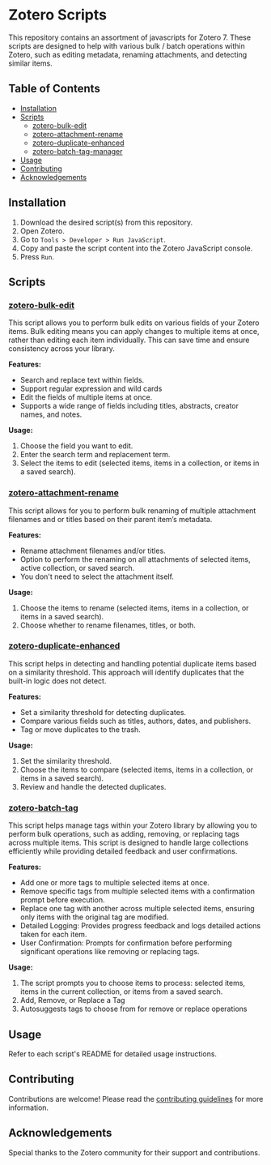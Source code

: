 # Zotero Scripts

This repository contains an assortment of javascripts for Zotero 7. These scripts are designed to help with various bulk / batch operations within Zotero, such as editing metadata, renaming attachments, and detecting similar items.

## Table of Contents

- [Installation](#installation)
- [Scripts](#scripts)
  - [zotero-bulk-edit](#zotero-bulk-edit)
  - [zotero-attachment-rename](#zotero-attachment-rename)
  - [zotero-duplicate-enhanced](#zotero-duplicate-enhanced)
  - [zotero-batch-tag-manager](#zotero-batch-tag-manager)
- [Usage](#usage)
- [Contributing](#contributing)
- [Acknowledgements](#acknowledgements)

## Installation

1. Download the desired script(s) from this repository.
2. Open Zotero.
3. Go to `Tools > Developer > Run JavaScript`.
4. Copy and paste the script content into the Zotero JavaScript console.
5. Press `Run`.

## Scripts

### [zotero-bulk-edit](https://github.com/thalient-ai/zotero-scripts/tree/main/zotero-bulk-edit)

This script allows you to perform bulk edits on various fields of your Zotero items. Bulk editing means you can apply changes to multiple items at once, rather than editing each item individually. This can save time and ensure consistency across your library.

**Features:**
- Search and replace text within fields.
- Support regular expression and wild cards
- Edit the fields of multiple items at once.
- Supports a wide range of fields including titles, abstracts, creator names, and notes.

**Usage:**
1. Choose the field you want to edit.
2. Enter the search term and replacement term.
3. Select the items to edit (selected items, items in a collection, or items in a saved search).

### [zotero-attachment-rename](https://github.com/thalient-ai/zotero-scripts/tree/main/zotero-attachment-rename)

This script allows for you to perform bulk renaming of multiple attachment filenames and or titles based on their parent item’s metadata. 

**Features:**
- Rename attachment filenames and/or titles.
- Option to perform the renaming on all attachments of selected items, active collection, or saved search.
- You don't need to select the attachment itself.

**Usage:**
1. Choose the items to rename (selected items, items in a collection, or items in a saved search).
2. Choose whether to rename filenames, titles, or both.

### [zotero-duplicate-enhanced](https://github.com/thalient-ai/zotero-scripts/tree/main/zotero-duplicate-enhanced)

This script helps in detecting and handling potential duplicate items based on a similarity threshold. This approach will identify duplicates that the built-in logic does not detect.

**Features:**
- Set a similarity threshold for detecting duplicates.
- Compare various fields such as titles, authors, dates, and publishers.
- Tag or move duplicates to the trash.

**Usage:**
1. Set the similarity threshold.
2. Choose the items to compare (selected items, items in a collection, or items in a saved search).
3. Review and handle the detected duplicates.

### [zotero-batch-tag](https://github.com/thalient-ai/zotero-scripts/tree/main/zotero-batch-tag)

This script helps manage tags within your Zotero library by allowing you to perform bulk operations, such as adding, removing, or replacing tags across multiple items. This script is designed to handle large collections efficiently while providing detailed feedback and user confirmations.

**Features:**
- Add one or more tags to multiple selected items at once.
- Remove specific tags from multiple selected items with a confirmation prompt before execution.
- Replace one tag with another across multiple selected items, ensuring only items with the original tag are modified.
- Detailed Logging: Provides progress feedback and logs detailed actions taken for each item.
- User Confirmation: Prompts for confirmation before performing significant operations like removing or replacing tags.

**Usage:**
1. The script prompts you to choose items to process: selected items, items in the current collection, or items from a saved search.
2. Add, Remove, or Replace a Tag
3. Autosuggests tags to choose from for remove or replace operations

## Usage

Refer to each script's README for detailed usage instructions.

## Contributing

Contributions are welcome! Please read the [contributing guidelines](./CONTRIBUTING.md) for more information.

## Acknowledgements

Special thanks to the Zotero community for their support and contributions.